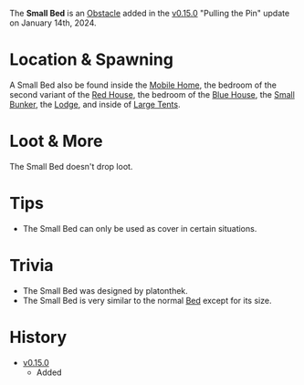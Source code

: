 The **Small Bed** is an [Obstacle](/obstacles) added in the [v0.15.0](https://github.com/HasangerGames/suroi/releases/tag/v0.15.0) "Pulling the Pin" update on January 14th, 2024.

# Location & Spawning

A Small Bed also be found inside the [Mobile Home](/buildings/mobile_home), the bedroom of the second variant of the [Red House](/buildings/red_houses), the bedroom of the [Blue House](/buildings/blue_house), the [Small Bunker](/buildings/small_bunker), the [Lodge](/buildings/lodge), and inside of [Large Tents](/buildings/tents).

# Loot & More

The Small Bed doesn't drop loot.

# Tips

- The Small Bed can only be used as cover in certain situations.

# Trivia

- The Small Bed was designed by platonthek.
- The Small Bed is very similar to the normal [Bed](/obstacles/bed) except for its size.

# History

- [v0.15.0](https://github.com/HasangerGames/suroi/releases/tag/v0.15.0)
  - Added